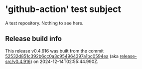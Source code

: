 # 'github-action' test subject

A test repository. Nothing to see here.


## Release build info

This release v0.4.916 was built from the commit [52532d851c392b6cc0a3c954964397a1bc0594ea](https://github.com/kattecon/gh-release-test-ga/tree/52532d851c392b6cc0a3c954964397a1bc0594ea) (aka [release-src/v0.4.916](https://github.com/kattecon/gh-release-test-ga/tree/release-src/v0.4.916)) on 2024-12-14T02:55:44.990Z.
        